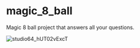 # magic_8_ball

Magic 8 ball project that answers all your questions.

![studio64_hUT02vExcT](https://user-images.githubusercontent.com/70733389/223924199-7daa3cd0-7c3d-40c8-91e9-c42ede9cf642.gif)
